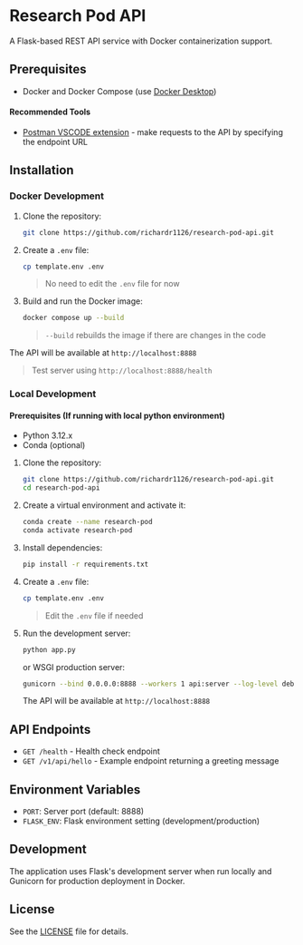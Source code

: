 # Research Pod API

A Flask-based REST API service with Docker containerization support.

## Prerequisites

- Docker and Docker Compose (use [Docker Desktop](https://www.docker.com/get-started/))

#### Recommended Tools
- [Postman VSCODE extension](https://marketplace.visualstudio.com/items?itemName=Postman.postman-for-vscode) - make requests to the API by specifying the endpoint URL

## Installation

### Docker Development

1. Clone the repository:
   ```bash
   git clone https://github.com/richardr1126/research-pod-api.git
   ```

2. Create a `.env` file:
   ```bash
   cp template.env .env
   ```
   > No need to edit the `.env` file for now

3. Build and run the Docker image:
   ```bash
   docker compose up --build
   ```
   > `--build` rebuilds the image if there are changes in the code

The API will be available at `http://localhost:8888`

> Test server using `http://localhost:8888/health`

### Local Development

#### Prerequisites (If running with local python environment)
- Python 3.12.x
- Conda (optional)

1. Clone the repository:
   ```bash
   git clone https://github.com/richardr1126/research-pod-api.git
   cd research-pod-api
   ```

2. Create a virtual environment and activate it:
   ```bash
   conda create --name research-pod
   conda activate research-pod
   ```

3. Install dependencies:
   ```bash
   pip install -r requirements.txt
   ```

4. Create a `.env` file:
   ```bash
   cp template.env .env
   ```
   > Edit the `.env` file if needed

5. Run the development server:
   ```bash
   python app.py
   ```
   or WSGI production server:
   ```bash
   gunicorn --bind 0.0.0.0:8888 --workers 1 api:server --log-level debug
   ```
   The API will be available at `http://localhost:8888`
   
## API Endpoints

- `GET /health` - Health check endpoint
- `GET /v1/api/hello` - Example endpoint returning a greeting message

## Environment Variables

- `PORT`: Server port (default: 8888)
- `FLASK_ENV`: Flask environment setting (development/production)


## Development

The application uses Flask's development server when run locally and Gunicorn for production deployment in Docker.

## License

See the [LICENSE](LICENSE) file for details.